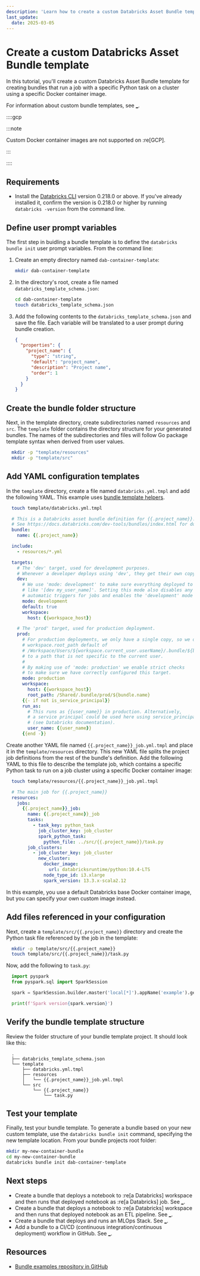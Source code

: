 ```yaml
---
description: 'Learn how to create a custom Databricks Asset Bundle template that runs a job with a specific Python task on a cluster using a Docker container image.'
last_update:
  date: 2025-03-05
---
```


# Create a custom Databricks Asset Bundle template

In this tutorial, you'll create a custom Databricks Asset Bundle template for creating bundles that run a job with a specific Python task on a cluster using a specific Docker container image.

For information about custom bundle templates, see [\_](/dev-tools/bundles/templates.md#custom-templates).

::::gcp

:::note

Custom Docker container images are not supported on :re[GCP].

:::

::::

## Requirements

- Install the [Databricks CLI](/dev-tools/cli/index.md) version 0.218.0 or above. If you've already installed it, confirm the version is 0.218.0 or higher by running `databricks -version` from the command line.

## Define user prompt variables

The first step in buidling a bundle template is to define the `databricks bundle init` user prompt variables. From the command line:

1. Create an empty directory named `dab-container-template`:

   ```sh
   mkdir dab-container-template
   ```

1. In the directory's root, create a file named `databricks_template_schema.json`:

   ```sh
   cd dab-container-template
   touch databricks_template_schema.json
   ```

1. Add the following contents to the `databricks_template_schema.json` and save the file. Each variable will be translated to a user prompt during bundle creation.

   ```json
   {
     "properties": {
       "project_name": {
         "type": "string",
         "default": "project_name",
         "description": "Project name",
         "order": 1
       }
     }
   }
   ```

## Create the bundle folder structure

Next, in the template directory, create subdirectories named `resources` and `src`. The `template` folder contains the directory structure for your generated bundles. The names of the subdirectories and files will follow Go package template syntax when derived from user values.

```sh
  mkdir -p "template/resources"
  mkdir -p "template/src"
```

## Add YAML configuration templates

In the `template` directory, create a file named `databricks.yml.tmpl` and add the following YAML. This example uses [bundle template helpers](/dev-tools/bundles/templates.md#helpers).

```sh
  touch template/databricks.yml.tmpl
```

```yaml
  # This is a Databricks asset bundle definition for {{.project_name}}.
  # See https://docs.databricks.com/dev-tools/bundles/index.html for documentation.
  bundle:
    name: {{.project_name}}

  include:
    - resources/*.yml

  targets:
    # The 'dev' target, used for development purposes.
    # Whenever a developer deploys using 'dev', they get their own copy.
    dev:
      # We use 'mode: development' to make sure everything deployed to this target gets a prefix
      # like '[dev my_user_name]'. Setting this mode also disables any schedules and
      # automatic triggers for jobs and enables the 'development' mode for :re[LDP].
      mode: development
      default: true
      workspace:
        host: {{workspace_host}}

    # The 'prod' target, used for production deployment.
    prod:
      # For production deployments, we only have a single copy, so we override the
      # workspace.root_path default of
      # /Workspace/Users/${workspace.current_user.userName}/.bundle/${bundle.target}/${bundle.name}
      # to a path that is not specific to the current user.
      #
      # By making use of 'mode: production' we enable strict checks
      # to make sure we have correctly configured this target.
      mode: production
      workspace:
        host: {{workspace_host}}
        root_path: /Shared/.bundle/prod/${bundle.name}
      {{- if not is_service_principal}}
      run_as:
        # This runs as {{user_name}} in production. Alternatively,
        # a service principal could be used here using service_principal_name
        # (see Databricks documentation).
        user_name: {{user_name}}
      {{end -}}
```

Create another YAML file named `{{.project_name}}_job.yml.tmpl` and place it in the `template/resources` directory. This new YAML file splits the project job definitions from the rest of the bundle's definition. Add the following YAML to this file to describe the template job, which contains a specific Python task to run on a job cluster using a specific Docker container image:

```sh
  touch template/resources/{{.project_name}}_job.yml.tmpl
```

```yaml
  # The main job for {{.project_name}}
  resources:
    jobs:
      {{.project_name}}_job:
        name: {{.project_name}}_job
        tasks:
          - task_key: python_task
            job_cluster_key: job_cluster
            spark_python_task:
              python_file: ../src/{{.project_name}}/task.py
        job_clusters:
          - job_cluster_key: job_cluster
            new_cluster:
              docker_image:
                url: databricksruntime/python:10.4-LTS
              node_type_id: i3.xlarge
              spark_version: 13.3.x-scala2.12
```

In this example, you use a default Databricks base Docker container image, but you can specify your own custom image instead.

## Add files referenced in your configuration

Next, create a `template/src/{{.project_name}}` directory and create the Python task file referenced by the job in the template:

```sh
  mkdir -p template/src/{{.project_name}}
  touch template/src/{{.project_name}}/task.py
```

Now, add the following to `task.py`:

```python
  import pyspark
  from pyspark.sql import SparkSession

  spark = SparkSession.builder.master('local[*]').appName('example').getOrCreate()

  print(f'Spark version{spark.version}')
```

## Verify the bundle template structure

Review the folder structure of your bundle template project. It should look like this:

```
  .
  ├── databricks_template_schema.json
  └── template
      ├── databricks.yml.tmpl
      ├── resources
      │   └── {{.project_name}}_job.yml.tmpl
      └── src
          └── {{.project_name}}
              └── task.py
```

## Test your template

Finally, test your bundle template. To generate a bundle based on your new custom template, use the `databricks bundle init` command, specifying the new template location. From your bundle projects root folder:

```sh
mkdir my-new-container-bundle
cd my-new-container-bundle
databricks bundle init dab-container-template
```

## Next steps

- Create a bundle that deploys a notebook to :re[a Databricks] workspace and then runs that deployed notebook as :re[a Databricks] job. See [\_](/dev-tools/bundles/jobs-tutorial.md).
- Create a bundle that deploys a notebook to :re[a Databricks] workspace and then runs that deployed notebook as an ETL pipeline. See [\_](/dev-tools/bundles/pipelines-tutorial.md).
- Create a bundle that deploys and runs an MLOps Stack. See [\_](/dev-tools/bundles/mlops-stacks.md).
- Add a bundle to a CI/CD (continuous integration/continuous deployment) workflow in GitHub. See [\_](/dev-tools/bundles/ci-cd-bundles.md).

## Resources

- [Bundle examples repository in GitHub](https://github.com/databricks/bundle-examples)
